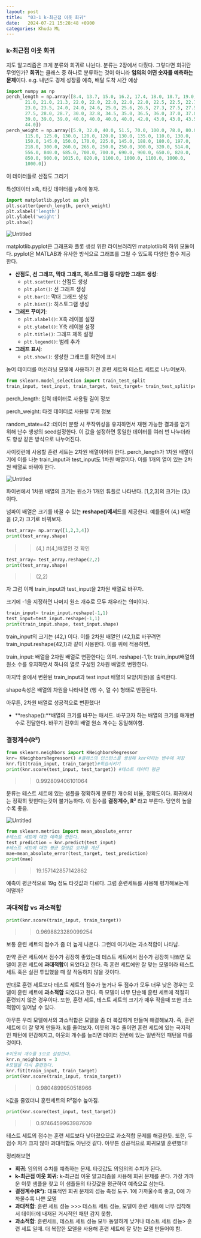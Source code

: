```yaml
---
layout: post
title:  "03-1 k-최근접 이웃 회귀"
date:   2024-07-21 15:28:48 +0900
categories: Khuda ML
---
```

### k-최근접 이웃 회귀

지도 알고리즘은 크게 분류와 회귀로 나뉜다. 분류는 2장에서 다뤘다. 그렇다면 회귀란 무엇인가? **회귀**는 클래스 중 하나로 분류하는 것이 아니라 **임의의 어떤 숫자를 예측하는 문제**이다. e.g. 내년도 경제 성장률 예측, 배달 도착 시간 예상

```python
import numpy as np
perch_length = np.array([8.4, 13.7, 15.0, 16.2, 17.4, 18.0, 18.7, 19.0, 19.6, 20.0, 21.0,
       21.0, 21.0, 21.3, 22.0, 22.0, 22.0, 22.0, 22.0, 22.5, 22.5, 22.7,
       23.0, 23.5, 24.0, 24.0, 24.6, 25.0, 25.6, 26.5, 27.3, 27.5, 27.5,
       27.5, 28.0, 28.7, 30.0, 32.8, 34.5, 35.0, 36.5, 36.0, 37.0, 37.0,
       39.0, 39.0, 39.0, 40.0, 40.0, 40.0, 40.0, 42.0, 43.0, 43.0, 43.5,
       44.0])
perch_weight = np.array([5.9, 32.0, 40.0, 51.5, 70.0, 100.0, 78.0, 80.0, 85.0, 85.0, 110.0,
       115.0, 125.0, 130.0, 120.0, 120.0, 130.0, 135.0, 110.0, 130.0,
       150.0, 145.0, 150.0, 170.0, 225.0, 145.0, 188.0, 180.0, 197.0,
       218.0, 300.0, 260.0, 265.0, 250.0, 250.0, 300.0, 320.0, 514.0,
       556.0, 840.0, 685.0, 700.0, 700.0, 690.0, 900.0, 650.0, 820.0,
       850.0, 900.0, 1015.0, 820.0, 1100.0, 1000.0, 1100.0, 1000.0,
       1000.0])
```

이 데이터들로 산점도 그리기

특성데이터 x축, 타깃 데이터를 y축에 놓자. 

```python
import matplotlib.pyplot as plt 
plt.scatter(perch_length, perch_weight)
plt.xlabel('length')
plt.ylabel('weight')
plt.show()
```

![Untitled](/assets/HW1/i1.png)

matplotlib.pyplot은 그래프와 플롯 생성 위한 라이브러리인 matplotlib의 하위 모듈이다. pyplot은 MATLAB과 유사한 방식으로 그래프를 그릴 수 있도록 다양한 함수 제공한다. 

- **산점도, 선 그래프, 막대 그래프, 히스토그램 등 다양한 그래프 생성**:
    - `plt.scatter()`: 산점도 생성
    - `plt.plot()`: 선 그래프 생성
    - `plt.bar()`: 막대 그래프 생성
    - `plt.hist()`: 히스토그램 생성
- **그래프 꾸미기**:
    - `plt.xlabel()`: X축 레이블 설정
    - `plt.ylabel()`: Y축 레이블 설정
    - `plt.title()`: 그래프 제목 설정
    - `plt.legend()`: 범례 추가
- **그래프 표시**:
    - `plt.show()`: 생성한 그래프를 화면에 표시

농어 데이터를 머신러닝 모델에 사용하기 전 훈련 세트와 테스트 세트로 나누어보자.

```python
from sklearn.model_selection import train_test_split
train_input, test_input, train_target, test_target= train_test_split(perch_length, perch_weight, random_state=42)
```

perch_length: 입력 데이터로 사용될 길이 정보

perch_weight: 타겟 데이터로 사용될 무게 정보

random_state=42 :데이터 분할 시 무작위성을 유지하면서 재현 가능한 결과를 얻기 위해 난수 생성의 seed설정한다. 이 값을 설정하면 동일한 데이터를 여러 번 나누더라도 항상 같은 방식으로 나누어진다. 

사이킷런에 사용할 훈련 세트는 2차원 배열이어야 한다. perch_length가 1차원 배열이기에 이를 나눈 train_input과 test_input도 1차원 배열이다. 이를 1개의 열이 있는 2차원 배열로 바꿔야 한다. 

![Untitled](/assets/HW1/i2.png)

파이썬에서 1차원 배열의 크기는 원소가 1개인 튜플로 나타낸다. [1,2,3]의 크기는 (3,)이다. 

넘파이 배열은 크기를 바꿀 수 있는 **reshape()메서드**를 제공한다. 예를들어 (4,) 배열을 (2,2) 크기로 바꿔보자.

```python
test_array= np.array([1,2,3,4])
print(test_array.shape)
```

>>(4,)    #(4,)배열인 것 확인 

```python
test_array= test_array.reshape(2,2)
print(test_array.shape)
```

>> (2,2)

자 그럼 이제 train_input과 test_input을 2차원 배열로 바꾸자. 

크기에 -1을 지정하면 나머지 원소 개수로 모두 채우라는 의미이다. 

```python
train_input= train_input.reshape(-1,1)
test_input=test_input.reshape(-1,1)
print(train_input.shape, test_input.shape)
```

train_input의 크기는 (42,) 이다. 이를 2차원 배열인 (42,1)로 바꾸려면 train_input.reshape(42,1)과 같이 사용한다. 이를 위에 적용하면, 

train_input: 배열을 2차원 배열로 변환한다는 의미. reshape(-1,1): train_input배열의 원소 수를 유지하면서 하나의 열로 구성된 2차원 배열로 변환한다.

마지막 줄에서 변환된 train_input과 test input 배열의 모양(차원)을 출력한다. 

shape속성은 배열의 차원을 나타내면 (행 수, 열 수) 형태로 반환된다. 

아무튼, 2차원 배열로 성공적으로 변환했다!

- **reshape():**배열의 크기를 바꾸는 매서드. 바꾸고자 하는 배열의 크기를 매개변수로 전달한다. 바꾸기 전후의 배열 원소 개수는 동일해야함.

### 결정계수(R²)

```python
from sklearn.neighbors import KNeighborsRegressor
knr= KNeighborsRegressor() #클래스의 인스턴스를 생성해 knr이라는 변수에 저장
knr.fit(train_input, train_target)#학습시키기
print(knr.score(test_input, test_target)) #테스트 데이터 평균
```

>> 0.992809406101064

분류는 테스트 세트에 있는 샘플을 정확하게 분류한 개수의 비율, 정확도이다. 회귀에서는 정확히 맞힌다는것이 불가능하다. 이 점수를 **결정계수, R²** 라고 부른다.  당연히 높을수록 좋음.

![Untitled](https://prod-files-secure.s3.us-west-2.amazonaws.com/7af498a2-beb6-449d-a194-c4c8afcd1e0a/3c6170a7-0531-4659-ae89-238116cd0fd9/Untitled.png)

```python
from sklearn.metrics import mean_absolute_error
#테스트 세트에 대한 예측을 만든다.
test_prediction = knr.predict(test_input)
#테스트 세트에 대한 평균 절댓값 오차를 계산
mae=mean_absolute_error(test_target, test_prediction)
print(mae)
```

>>19.157142857142862 

예측이 평균적으로 19g 정도 타깃값과 다르다. 그럼 훈련세트를 사용해 평가해보는게 어떨까?

### 과대적합 vs 과소적합

```python
print(knr.score(train_input, train_target))
```

>>0.9698823289099254

보통 훈련 세트의 점수가 좀 더 높게 나온다. 그런데 여기서는 과소적합이 나타남.

만약 훈련 세트에서 점수가 굉장히 좋았는데 테스트 세트에서 점수가 굉장히 나쁘면 모델이 훈련 세트에 **과대적합**이 되었다고 한다. 즉 훈련 세트에만 잘 맞는 모델이라 테스트 세트 혹은 실전 투입했을 때 잘 작동하지 않을 것이다.  

반대로 훈련 세트보다 테스트 세트의 점수가 높거나 두 점수가 모두 너무 낮은 경우는 모델이 훈련 세트에 **과소적합** 되었다고 한다.  즉 모델이 너무 단순해 훈련 세트에 적절히 훈련되지 않은 경우이다.  또한, 훈련 세트, 테스트 세트의 크기가 매우 작을때 또한 과소적합이 일어날 수 있다. 

아무튼 우리 모델에서의 과소적합은 모델을 좀 더 복잡하게 만들며 해결해보자. 즉, 훈련 세트에 더 잘 맞게 만들자. k를 줄여보자. 이웃의 개수 줄이면 훈련 세트에 있는 국지적인 패턴에 민감해지고, 이웃의 개수를 늘리면 데이터 전반에 있는 일반적인 패턴을 따를 것이다. 

```python
#이웃의 개수를 3으로 설정한다.
knr.n_neighbors = 3
#모델을 다시 훈련한다.
knr.fit(train_input, train_target)
print(knr.score(train_input, train_target))
```

>> 0.9804899950518966

k값을 줄였더니 훈련세트의 R²점수 높아짐. 

```python
print(knr.score(test_input, test_target))
```

>> 0.9746459963987609

테스트 세트의 점수는 훈련 세트보다 낮아졌으므로 과소적합 문제를 해결한듯. 또한, 두 점수 차가 크지 않아 과대적합도 아닌것 같다. 아무튼 성공적으로 회귀모델 훈련했다!

정리해보면

- **회귀**: 임의의 수치를 예측하는 문제. 타깃값도 의임의의 수치가 된다.
- **k-최근접 이웃 회귀:** k-최근접 이웃 알고리즘을 사용해 회귀 문제를 푼다. 가장 가까운 이웃 샘플을 찾고 이 샘플들의 타깃값을 평균하여 예측으로 삼는다.
- **결정계수(R²):** 대표적인 회귀 문제의 성능 측정 도구. 1에 가까울수록 좋고, 0에 가까울수록 나쁜 모델
- **과대적합**: 훈련 세트 성능 >>> 테스트 세트 성능, 모델이 훈련 세트에 너무 집착해서 데이터에 내재된 거시적인 패턴 감지 못함.
- **과소적합**: 훈련세트, 테스트 세트 성능 모두 동일하게 낮거나 테스트 세트 성능> 훈련 세트 일때. 더 복잡한 모델을 사용해 훈련 세트에 잘 맞는 모델 만들어야 함.
